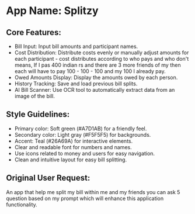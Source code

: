 # **App Name**: Splitzy

## Core Features:

- Bill Input: Input bill amounts and participant names.
- Cost Distribution: Distribute costs evenly or manually adjust amounts for each participant - cost distributes according to who pays and who don't means, If I pas 400 indian rs and there are 3 more friends of my then each will have to pay 100 - 100 - 100 and my 100 I already pay.
- Owed Amounts Display: Display the amounts owed by each person.
- History Tracking: Save and load previous bill splits.
- AI Bill Scanner: Use OCR tool to automatically extract data from an image of the bill.

## Style Guidelines:

- Primary color: Soft green (#A7D1AB) for a friendly feel.
- Secondary color: Light gray (#F5F5F5) for backgrounds.
- Accent: Teal (#26A69A) for interactive elements.
- Clear and readable font for numbers and names.
- Use icons related to money and users for easy navigation.
- Clean and intuitive layout for easy bill splitting.

## Original User Request:
An app that help me split my bill within me and my friends
you can ask 5 question based on my prompt which will enhance this application functionality.
  